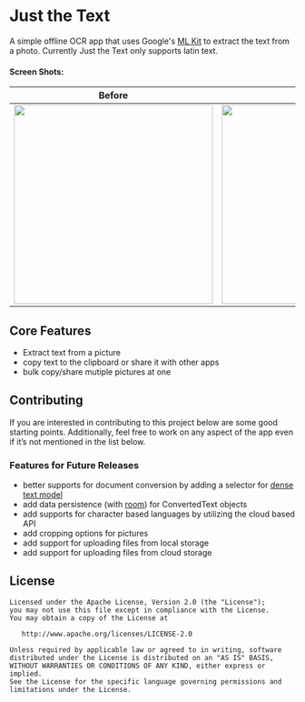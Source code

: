 # Just the Text
A simple offline OCR app that uses Google's [ML Kit] to extract the text from a photo. Currently Just the Text only supports latin text. 

#### Screen Shots:

Before                     |  After                  
:-------------------------:|:-------------------------:
<img src="https://user-images.githubusercontent.com/26476452/48248701-c0951800-e43b-11e8-866a-1c077b4422d0.png" height="350">  |  <img src="https://user-images.githubusercontent.com/26476452/48248563-3a78d180-e43b-11e8-9f69-309ec65ee655.png" height="350"> |

## Core Features

* Extract text from a picture
* copy text to the clipboard or share it with other apps 
* bulk copy/share mutiple pictures at one 

## Contributing
If you are interested in contributing to this project below are some good starting points. Additionally, feel free to work on any aspect of the app even if it’s not mentioned in the list below.  

### Features for Future Releases
* better supports for document conversion by adding a selector for [dense text model]
* add data persistence (with [room]) for ConvertedText objects
* add supports for character based languages by utilizing the cloud based API
* add cropping options for pictures
* add support for uploading files from local storage 
* add support for uploading files from cloud storage



## License

    Licensed under the Apache License, Version 2.0 (the "License");
    you may not use this file except in compliance with the License.
    You may obtain a copy of the License at

       http://www.apache.org/licenses/LICENSE-2.0

    Unless required by applicable law or agreed to in writing, software
    distributed under the License is distributed on an "AS IS" BASIS,
    WITHOUT WARRANTIES OR CONDITIONS OF ANY KIND, either express or implied.
    See the License for the specific language governing permissions and
    limitations under the License.

[ML Kit]: https://developers.google.com/ml-kit/
[dense text model]: densehttps://firebase.google.com/docs/reference/android/com/google/firebase/ml/vision/text/FirebaseVisionCloudTextRecognizerOptions.Builder#setModelType(int)
[room]: https://developer.android.com/topic/libraries/architecture/room


